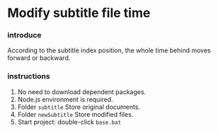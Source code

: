 # Modify subtitle file time

### introduce

According to the subtitle index position, the whole time behind moves forward or backward.

### instructions

1. No need to download dependent packages.
2. Node.js environment is required.
3. Folder `subtitle` Store original documents.
4. Folder `newSubtitle` Store modified files.
5. Start project: double-click `base.bat`